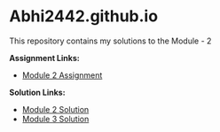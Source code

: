 # Abhi2442.github.io


This repository contains my solutions to the Module - 2

<b>Assignment Links:</b> <br>
- [Module 2 Assignment](http://goo.gl/4Blt4G) <br>

<b>Solution Links:</b> <br>
- [Module 2 Solution](http://Abhi2442.github.io/Abhi2442.github.io/index.html)<br>
- [Module 3 Solution](http://Abhi2442.github.io/Abhi2442.github.io/module2/hotel.html) 


